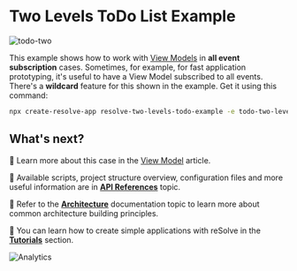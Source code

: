 # Two Levels ToDo List Example

![todo-two](https://user-images.githubusercontent.com/19663260/41165183-af6e4f02-6b45-11e8-9494-38aace0c518e.png)

This example shows how to work with [View Models](https://github.com/reimagined/resolve/blob/master/docs/View%20Model.md) in **all event subscription** cases. Sometimes, for example, for fast application prototyping, it's useful to have a View Model subscribed to all events. There's a **wildcard** feature for this shown in the example. Get it using this command:

```sh
npx create-resolve-app resolve-two-levels-todo-example -e todo-two-levels
```

## What's next?

📑 Learn more about this case in the [View Model](https://github.com/reimagined/resolve/blob/master/docs/View%20Model.md) article.

📑 Available scripts, project structure overview, configuration files and more useful information are in [**API References**](https://github.com/reimagined/resolve/blob/master/docs/API%20References.md) topic.

📑 Refer to the [**Architecture**](https://github.com/reimagined/resolve/blob/master/docs/Architecture.md) documentation topic to learn more about common architecture building principles.

📑 You can learn how to create simple applications with reSolve in the [**Tutorials**](https://github.com/reimagined/resolve/tree/master/docs/Tutorials) section.

![Analytics](https://ga-beacon.appspot.com/UA-118635726-1/examples-todo-two-levels-readme?pixel)
